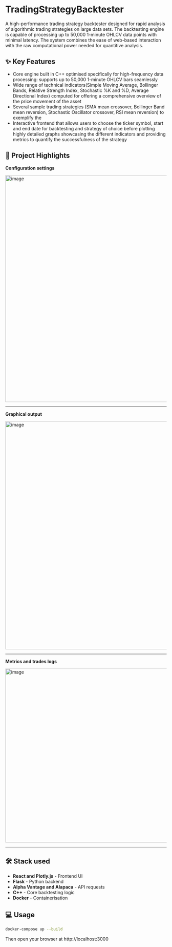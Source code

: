 # TradingStrategyBacktester
A high-performance trading strategy backtester designed for rapid analysis of algorithmic trading strategies on large data sets. The backtesting engine is capable of processing up to 50,000 1-minute OHLCV data points with minimal latency. The system combines the ease of web-based interaction with the raw computational power needed for quantitive analysis.

## ✨ Key Features
- Core engine built in C++ optimised specifically for high-frequency data processing: supports up to 50,000 1-minute OHLCV bars seamlessly 
- Wide range of technical indicators(Simple Moving Average, Bollinger Bands, Relative Strength Index, Stochastic %K and %D, Average Directional Index) computed for offering a comprehensive overview of the price movement of the asset
- Several sample trading strategies (SMA mean crossover, Bollinger Band mean reversion, Stochastic Oscillator crossover, RSI mean reversion) to exemplify the
- Interactive frontend that allows users to choose the ticker symbol, start and end date for backtesting and strategy of choice before plotting highly detailed graphs showcasing the different indicators and providing metrics to quantify the successfulness of the strategy

## 🚀 Project Highlights
**Configuration settings**

<img width="825" height="707" alt="image" src="https://github.com/user-attachments/assets/f66246eb-94e9-407a-acec-ce9dcc557dda" />

---
**Graphical output**

<img width="1477" height="711" alt="image" src="https://github.com/user-attachments/assets/9fad8faf-6da1-4c2d-9851-6cf84679e255" />

---
**Metrics and trades logs**

<img width="1858" height="542" alt="image" src="https://github.com/user-attachments/assets/a0000830-1493-477a-a846-867a1129e64f" />

---

## 🛠️ Stack used
- **React and Plotly.js** - Frontend UI
- **Flask** - Python backend
- **Alpha Vantage and Alapaca** - API requests
- **C++** - Core backtesting logic
- **Docker** - Containerisation



## 💻 Usage 
```bash
docker-compose up --build
```
Then open your browser at http://localhost:3000


